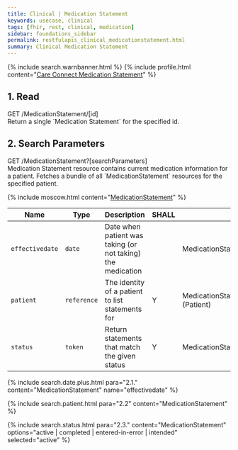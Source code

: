 ```yaml
---
title: Clinical | Medication Statement
keywords: usecase, clinical
tags: [fhir, rest, clinical, medication]
sidebar: foundations_sidebar
permalink: restfulapis_clinical_medicationstatement.html
summary: Clinical Medication Statement
---
```

{% include search.warnbanner.html %}
{% include profile.html content="[Care Connect Medication Statement](http://www.interopen.org/candidate-profiles/care-connect/CareConnect-MedicationStatement-1.html)" %}

## 1. Read ##

<div markdown="span" class="alert alert-success" role="alert">
GET /MedicationStatement/[id]</div>
Return a single `Medication Statement` for the specified id.

## 2. Search Parameters ##

<div markdown="span" class="alert alert-success" role="alert">
GET /MedicationStatement?[searchParameters]</div>
Medication Statement resource contains current medication information for a patient. Fetches a bundle of all `MedicationStatement` resources for the specified patient.

{% include moscow.html content="[MedicationStatement](https://www.hl7.org/fhir/DSTU2/medicationstatement.html#search)" %}

| Name | Type | Description | SHALL | Path |
|------|------|-------------|-------|------|
| `effectivedate` | `date` | Date when patient was taking (or not taking) the medication |  | MedicationStatement.effective[x] |
| `patient` | `reference` | The identity of a patient to list statements for | Y | MedicationStatement.patient<br>(Patient) |
| `status` | `token` | Return statements that match the given status | Y | MedicationStatement.status |

{% include search.date.plus.html para="2.1." content="MedicationStatement" name="effectivedate" %}

{% include search.patient.html para="2.2" content="MedicationStatement" %}

{% include search.status.html para="2.3." content="MedicationStatement" options="active | completed | entered-in-error | intended" selected="active" %}
